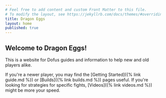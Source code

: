 ```yaml
---
# Feel free to add content and custom Front Matter to this file.
# To modify the layout, see https://jekyllrb.com/docs/themes/#overriding-theme-defaults
title: Dragon Eggs
layout: home
published: true
---
```


## Welcome to Dragon Eggs!

This is a website for Dofus guides and information to help new and old players alike.

If you're a newer player, you may find the [Getting Started]({% link guide.md %}) or [Builds]({% link builds.md %}) pages useful. If you're looking for strategies for specific fights, [Videos]({% link videos.md %}) might be more your speed.
